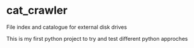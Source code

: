 # cat_crawler
File index and catalogue for external disk drives

This is my first python project to try and test different python approches
